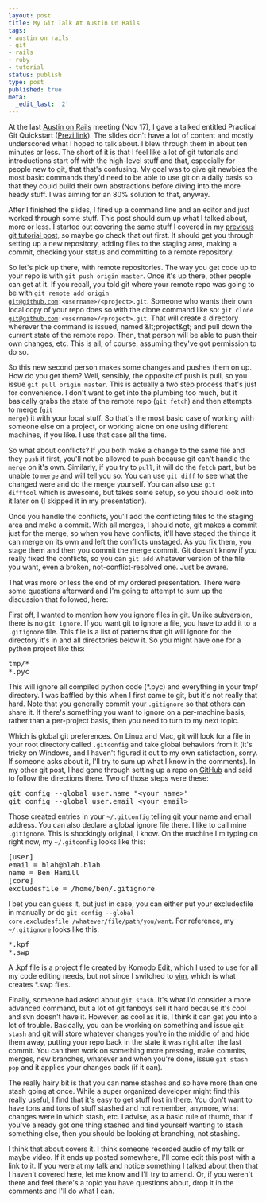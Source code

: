 ```yaml
---
layout: post
title: My Git Talk At Austin On Rails
tags:
- austin on rails
- git
- rails
- ruby
- tutorial
status: publish
type: post
published: true
meta:
  _edit_last: '2'
---
```

At the last <a href="http://austinonrails.org">Austin on Rails</a> meeting (Nov 17), I gave a talked entitled Practical Git Quickstart (<a href="http://prezi.com/ovik2bljor84/">Prezi link</a>). The slides don't have a lot of content and mostly underscored what I hoped to talk about. I blew through them in about ten minutes or less. The short of it is that I feel like a lot of git tutorials and introductions start off with the high-level stuff and that, especially for people new to git, that that's confusing. My goal was to give git newbies the most basic commands they'd need to be able to use git on a daily basis so that they could build their own abstractions before diving into the more heady stuff. I was aiming for an 80% solution to that, anyway.

After I finished the slides, I fired up a command line and an editor and just worked through some stuff. This post should sum up what I talked about, more or less. I started out covering the same stuff I covered in my <a href="http://garbled.benhamill.com/2009/03/18/git-tutorials-suck-a-sucky-git-tutorial">previous git tutorial post</a>, so maybe go check that out first. It should get you through setting up a new repository, adding files to the staging area, making a commit, checking your status and committing to a remote repository.

So let's pick up there, with remote repositories. The way you get code up to your repo is with <code>git push origin master</code>. Once it's up there, other people can get at it. If you recall, you told git where your remote repo was going to be with <code>git remote add origin git@github.com:&lt;username&gt;/&lt;project&gt;.git</code>. Someone who wants their own local copy of your repo does so with the clone command like so: <code>git clone git@github.com:&lt;username&gt;/&lt;project&gt;.git</code>. That will create a directory wherever the command is issued, named &amp;lt;project&amp;gt; and pull down the current state of the remote repo. Then, that person will be able to push their own changes, etc. This is all, of course, assuming they've got permission to do so.

So this new second person makes some changes and pushes them on up. How do you get them? Well, sensibly, the opposite of push is pull, so you issue <code>git pull origin master</code>. This is actually a two step process that's just for convenience. I don't want to get into the plumbing too much, but it basically grabs the state of the remote repo (<code>git fetch</code>) and then attempts to merge (<code>git merge</code>) it with your local stuff. So that's the most basic case of working with someone else on a project, or working alone on one using different machines, if you like. I use that case all the time.

So what about conflicts? If you both make a change to the same file and they <code>push</code> it first, you'll not be allowed to <code>push</code> because git can't handle the <code>merge</code> on it's own. Similarly, if you try to <code>pull</code>, it will do the <code>fetch</code> part, but be unable to <code>merge</code> and will tell you so. You can use <code>git diff</code> to see what the changed were and do the merge yourself. You can also use <code>git difftool</code> which is awesome, but takes some setup, so you should look into it later on (I skipped it in my presentation).

Once you handle the conflicts, you'll add the conflicting files to the staging area and make a commit. With all merges, I should note, git makes a commit just for the merge, so when you have conflicts, it'll have staged the things it can merge on its own and left the conflicts unstaged. As you fix them, you stage them and then you commit the merge commit. Git doesn't know if you really fixed the conflicts, so you can <code>git add</code> whatever version of the file you want, even a broken, not-conflict-resolved one. Just be aware.

That was more or less the end of my ordered presentation. There were some questions afterward and I'm going to attempt to sum up the discussion that followed, here:

First off, I wanted to mention how you ignore files in git. Unlike subversion, there is no <code>git ignore</code>. If you want git to ignore a file, you have to add it to a <code>.gitignore</code> file. This file is a list of patterns that git will ignore for the directory it's in and all directories below it. So you might have one for a python project like this:
<pre lang="text">tmp/*
*.pyc
</pre>
This will ignore all compiled python code (*.pyc) and everything in your tmp/ directory. I was baffled by this when I first came to git, but it's not really that hard. Note that you generally commit your <code>.gitignore</code> so that others can share it. If there's something you want to ignore on a per-machine basis, rather than a per-project basis, then you need to turn to my next topic.

Which is global git preferences. On Linux and Mac, git will look for a file in your root directory called <code>.gitconfig</code> and take global behaviors from it (it's tricky on Windows, and I haven't figured it out to my own satisfaction, sorry. If someone asks about it, I'll try to sum up what I know in the comments). In my other git post, I had gone through setting up a repo on <a href="http://github.com/">GitHub</a> and said to follow the directions there. Two of those steps were these:
<pre>git config --global user.name "&lt;your name&gt;"
git config --global user.email &lt;your_email&gt;
</pre>
Those created entries in your <code>~/.gitconfig</code> telling git your name and email address. You can also declare a global ignore file there. I like to call mine <code>.gitignore</code>. This is shockingly original, I know. On the machine I'm typing on right now, my <code>~/.gitconfig</code> looks like this:
<pre lang="text">[user]
email = blah@blah.blah
name = Ben Hamill
[core]
excludesfile = /home/ben/.gitignore
</pre>
I bet you can guess it, but just in case, you can either put your excludesfile in manually or do <code>git config --global core.excludesfile /whatever/file/path/you/want</code>. For reference, my <code>~/.gitignore</code> looks like this:
<pre lang="text">*.kpf
*.swp
</pre>
A .kpf file is a project file created by Komodo Edit, which I used to use for all my code editing needs, but not since I switched to <a href="http://blog.benhamill.com/2009/11/25/vi-improved">vim</a>, which is what creates *.swp files.

Finally, someone had asked about <code>git stash</code>. It's what I'd consider a more advanced command, but a lot of git fanboys sell it hard because it's cool and svn doesn't have it. However, as cool as it is, I think it can get you into a lot of trouble. Basically, you can be working on something and issue <code>git stash</code> and git will store whatever changes you're in the middle of and hide them away, putting your repo back in the state it was right after the last commit. You can then work on something more pressing, make commits, merges, new branches, whatever and when you're done, issue <code>git stash pop</code> and it applies your changes back (if it can).

The really hairy bit is that you can name stashes and so have more than one stash going at once. While a super organized developer might find this really useful, I find that it's easy to get stuff lost in there. You don't want to have tons and tons of stuff stashed and not remember, anymore, what changes were in which stash, etc. I advise, as a basic rule of thumb, that if you've already got one thing stashed and find yourself wanting to stash something else, then you should be looking at branching, not stashing.

I think that about covers it. I think someone recorded audio of my talk or maybe video. If it ends up posted somewhere, I'll come edit this post with a link to it. If you were at my talk and notice something I talked about then that I haven't covered here, let me know and I'll try to amend. Or, if you weren't there and feel there's a topic you have questions about, drop it in the comments and I'll do what I can.
